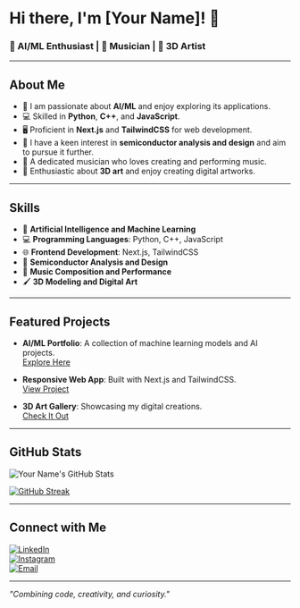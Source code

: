 # Hi there, I'm [Your Name]! 👋

### 🤖 AI/ML Enthusiast | 🎸 Musician | 🎨 3D Artist

---

## About Me
- 🌟 I am passionate about **AI/ML** and enjoy exploring its applications.
- 💻 Skilled in **Python**, **C++**, and **JavaScript**.
- 🖥️ Proficient in **Next.js** and **TailwindCSS** for web development.
- 🔬 I have a keen interest in **semiconductor analysis and design** and aim to pursue it further.
- 🎵 A dedicated musician who loves creating and performing music.
- 🎨 Enthusiastic about **3D art** and enjoy creating digital artworks.

---

## Skills
- 🧠 **Artificial Intelligence and Machine Learning**
- 💻 **Programming Languages**: Python, C++, JavaScript
- 🌐 **Frontend Development**: Next.js, TailwindCSS
- 🔬 **Semiconductor Analysis and Design**
- 🎼 **Music Composition and Performance**
- 🖌️ **3D Modeling and Digital Art**

---

## Featured Projects
- **AI/ML Portfolio**: A collection of machine learning models and AI projects.  
  [Explore Here](#)

- **Responsive Web App**: Built with Next.js and TailwindCSS.  
  [View Project](#)

- **3D Art Gallery**: Showcasing my digital creations.  
  [Check It Out](#)

---

## GitHub Stats
![Your Name's GitHub Stats](https://github-readme-stats.vercel.app/api?username=yourusername&show_icons=true&theme=radical)

[![GitHub Streak](https://streak-stats.demolab.com?user=yourusername&theme=radical)](https://git.io/streak-stats)

---

## Connect with Me
[![LinkedIn](https://img.shields.io/badge/-LinkedIn-blue?style=flat-square&logo=linkedin&logoColor=white)](#)  
[![Instagram](https://img.shields.io/badge/-Instagram-E4405F?style=flat-square&logo=instagram&logoColor=white)](#)  
[![Email](https://img.shields.io/badge/-Email-c14438?style=flat-square&logo=Gmail&logoColor=white)](mailto:youremail@example.com)

---

_"Combining code, creativity, and curiosity."_

